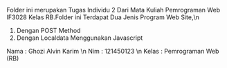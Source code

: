 Folder ini merupakan Tugas Individu 2 Dari Mata Kuliah Pemrograman Web IF3028 Kelas RB.Folder ini Terdapat Dua Jenis Program Web Site,\n
1. Dengan POST Method
2. Dengan Localdata Menggunakan Javascript

Nama : Ghozi Alvin Karim \n
Nim : 121450123 \n
Kelas : Pemrograman Web (RB)
